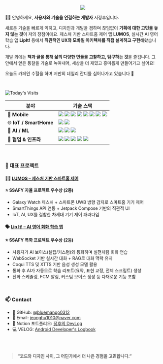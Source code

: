 <!-- 상단 인트로 -->
<p align="center">
  <img src="https://readme-typing-svg.herokuapp.com?font=Fira+Code&duration=3000&pause=1000&color=7F52FF&center=true&vCenter=true&width=600&lines=Hi!+I'm+JeongHu+%F0%9F%91%8B;Android+Developer+%7C+UI%2FUX+Designer;Always+open+to+new+tech!" />
</p>

✋🏻 안녕하세요, **사용자와 기술을 연결하는 개발자** 서정후입니다.

새로운 기술을 빠르게 익히고, 디자인과 개발을 겸하며 끊임없이 **기획에 대한 고민을 놓지 않는 것**이 저의 장점이에요.
제스처 기반 스마트홈 제어 앱 **LUMOS**, 실시간 AI 영어 학습 앱 **LipIt!** 등에서 **직관적인 UX와 모바일 아키텍처를 직접 설계하고 구현**해왔습니다.

개발 외에는 **책과 글을 통해 삶의 다양한 면들을 고찰하고, 탐구하는 것**을 즐깁니다. 그 안에서 얻은 통찰을 기술로 녹여내어, 세상을 더 재밌고 흥미롭게 만들어가고 싶어요!

오늘도 카페인 수혈을 하며 저만의 데일리 잔디를 심어나가고 있습니다 🌿

</BR>

![Today's Visits](https://hits.sh/github.com/bluemango0312.svg?view=today&style=flat-square&label=오늘%20방문&color=87CEEB)


| 분야                     | 기술 스택                                                                                                                                                                                                                                                                                                                                                                                                                                                                                                                                                                                                      |
| ---------------------- | ---------------------------------------------------------------------------------------------------------------------------------------------------------------------------------------------------------------------------------------------------------------------------------------------------------------------------------------------------------------------------------------------------------------------------------------------------------------------------------------------------------------------------------------------------------------------------------------------------------- |
| 📱 **Mobile**          | 	<img src="https://img.shields.io/badge/Kotlin-7F52FF?style=flat&logo=kotlin&logoColor=white"/> <img src="https://img.shields.io/badge/Java-007396?style=flat&logo=java&logoColor=white"/> <img src="https://img.shields.io/badge/Jetpack%20Compose-4285F4?style=flat&logo=android&logoColor=white"/> <img src="https://img.shields.io/badge/MVI-0D1117?style=flat&logo=react&logoColor=white"/> <img src="https://img.shields.io/badge/MVVM-1976D2?style=flat&logo=android&logoColor=white"/> <img src="https://img.shields.io/badge/Hilt-34A853?style=flat&logo=dagger&logoColor=white"/> <img src="https://img.shields.io/badge/Retrofit-007396?style=flat&logo=retrofit&logoColor=white"/> <img src="https://img.shields.io/badge/WebSocket-00B8D4?style=flat&logo=websockets&logoColor=white"/> |
| 🌐 **IoT / SmartHome** | <img src="https://img.shields.io/badge/SmartThings-1428A0?style=flat&logo=samsung&logoColor=white"/> <img src="https://img.shields.io/badge/OAuth2-6A1B9A?style=flat&logo=openid&logoColor=white"/>                                                                                                                                                                                                                                                                                                                                                                                                        |
| 🧠 **AI / ML**         | <img src="https://img.shields.io/badge/Python-3776AB?style=flat&logo=python&logoColor=white"/> <img src="https://img.shields.io/badge/PyTorch-EE4C2C?style=flat&logo=pytorch&logoColor=white"/> <img src="https://img.shields.io/badge/YOLO-FFB300?style=flat&logo=OpenCV&logoColor=white"/>                                                                                                                                                                                                                                                                                                               |
| 👥 **협업 & 인프라**        | <img src="https://img.shields.io/badge/GitHub-181717?style=flat&logo=github&logoColor=white"/> <img src="https://img.shields.io/badge/GitLab-FC6D26?style=flat&logo=gitlab&logoColor=white"/> <img src="https://img.shields.io/badge/Notion-000000?style=flat&logo=notion&logoColor=white"/> <img src="https://img.shields.io/badge/Jira-0052CC?style=flat&logo=jira&logoColor=white"/> <img src="https://img.shields.io/badge/Linear-5E6AD2?style=flat&logo=linear&logoColor=white"/>                                                                                                                     |



</BR>


### 📁 대표 프로젝트
#### 🧙‍♂️ [LUMOS – 제스처 기반 스마트홈 제어](https://github.com/Hogumiwarts) 
**⭐ SSAFY 자율 프로젝트 우수상 (2등)**
- Galaxy Watch 제스처 + 스마트폰 UWB 방향 감지로 스마트홈 기기 제어
- SmartThings API 연동 + Jetpack Compose 기반의 직관적 UI
- IoT, AI, UX를 결합한 차세대 기기 제어 패러다임

#### 🗣️ [Lip It! – AI 영어 회화 학습 앱](https://github.com/Arizoonaa)
**⭐ SSAFY 특화 프로젝트 우수상 (2등)**
- 사용자가 AI 보이스(셀럽/커스텀)와 통화하며 실전처럼 회화 연습
- WebSocket 기반 실시간 대화 + RAG로 대화 맥락 유지
- Coqui TTS 및 XTTS 기반 음성 생성 모델 활용
- 통화 후 AI가 자동으로 학습 리포트(요약, 표현 교정, 전체 스크립트) 생성
- 전화 스케줄링, FCM 알림, 커스텀 보이스 생성 등 다채로운 기능 포함

</BR>


### 📫 Contact
- 🐙 GitHub: [@bluemango0312](https://github.com/bluemango0312)
- 📮 Email: jeonghu1010@naver.com
- 💼 Notion 포트폴리오: [정후의 DevLog](https://unruly-dormouse-cf7.notion.site/Jeonghu-Seo-3786edd42f3946cda0571d6c8a4eec14?pvs=4)
- 💻 VELOG: [Android Developer's Logbook](https://velog.io/@bluemango0312/posts)


</BR>
</BR>

> **“코드와 디자인 사이, 그 어딘가에서 더 나은 경험을 고민합니다.”**
>

</br>



